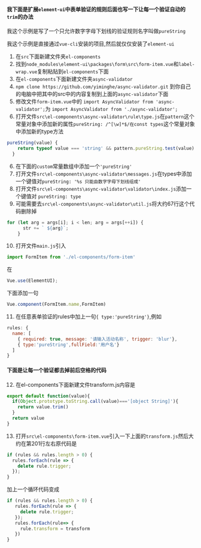 #### 我下面是扩展`element-ui`中表单验证的规则后面也写一下让每一个验证自动的`trim`的办法


我这个示例是写了一个只允许数字字母下划线的验证规则名字叫做`pureString`


我这个示例是直接通过`vue-cli`安装的项目,然后就仅仅安装了`element-ui`


1. 在`src`下面新建文件夹`el-components`
2. 找到`node_modules\element-ui\packages\form\src\form-item.vue`和`label-wrap.vue`复制粘贴到`el-components`下面
3. 在`el-components`下面新建文件夹`async-validator`
3. `npm clone https://github.com/yiminghe/async-validator.git` 到你自己的电脑中把其中的src中的内容复制到上面的`async-validator`下面
4. 修改文件`form-item.vue`中的 `import AsyncValidator from 'async-validator';`为 `import AsyncValidator from './async-validator';`
5. 打开文件`src\el-components\async-validator\rule\type.js`在`pattern`这个常量对象中添加新的属性`pureString: /^[\w]*$/在const types`这个常量对象中添加新的type方法
```js
pureString(value) {
    return typeof value === 'string' && pattern.pureString.test(value)
  }
```
6. 在下面的`custom`常量数组中添加一个`'pureString'`
7. 打开文件`src\el-components\async-validator\messages.js`在types中添加一个键值对`pureString: '%s 只能由数字字母下划线组成'`
8. 打开文件`src\el-components\async-validator\validator\index.js`添加一个键值对 `pureString: type`
9. 可能需要去`src\el-components\async-validator\util.js`将大约67行这个代码删除掉
```js
for (let arg = args[i]; i < len; arg = args[++i]) {
      str += ` ${arg}`;
    }
```

10. 打开文件`main.js`引入
```js
import FormItem from './el-components/form-item'
```
在
```js
Vue.use(ElementUI);
```
下面添加一句
```js
Vue.component(FormItem.name,FormItem)
```

11. 在任意表单验证的rules中加上一句`{ type:'pureString'}`,例如
```js
rules: {
  name: [
    { required: true, message: '请输入活动名称', trigger: 'blur'},
    { type:'pureString',fullField:'用户名'}
  ]
}
```
#### 下面是让每一个验证都去掉前后空格的代码

12. 在el-components下面新建文件transform.js内容是
```js
export default function(value){
  if(Object.prototype.toString.call(value)==='[object String]'){
    return value.trim()
  }
  return value
}
```

13. 打开`src\el-components\form-item.vue`引入一下上面的`transform.js`然后大约在第201行左右原代码是
```js
if (rules && rules.length > 0) {
  rules.forEach(rule => {
    delete rule.trigger;
  });
}
```
加上一个循环代码变成
```js
if (rules && rules.length > 0) {
   rules.forEach(rule => {
     delete rule.trigger;
   });
   rules.forEach(rule=> {
     rule.transform = transform
   })
}
```
